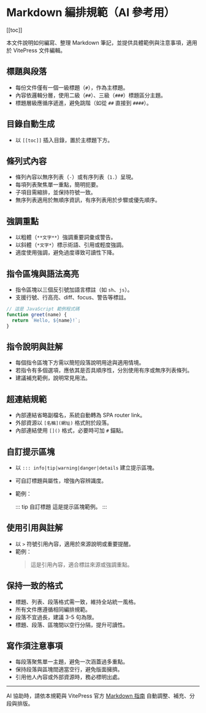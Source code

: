 # Markdown 編排規範（AI 參考用）

[[toc]]

本文件說明如何編寫、整理 Markdown 筆記，並提供具體範例與注意事項，適用於 VitePress 文件編輯。

## 標題與段落
- 每份文件僅有一個一級標題（`#`），作為主標題。
- 內容依邏輯分層，使用二級（`##`）、三級（`###`）標題區分主題。
- 標題層級應循序遞進，避免跳階（如從 `##` 直接到 `####`）。

## 目錄自動生成
- 以 `[[toc]]` 插入目錄，置於主標題下方。

## 條列式內容
- 條列內容以無序列表（`-`）或有序列表（`1.`）呈現。
- 每項列表聚焦單一重點，簡明扼要。
- 子項目需縮排，並保持符號一致。
- 無序列表適用於無順序資訊，有序列表用於步驟或優先順序。

## 強調重點
- 以粗體（`**文字**`）強調重要詞彙或警告。
- 以斜體（`*文字*`）標示術語、引用或輕度強調。
- 適度使用強調，避免過度導致可讀性下降。

## 指令區塊與語法高亮
- 指令區塊以三個反引號加語言標註（如 `sh`、`js`）。
- 支援行號、行高亮、diff、focus、警告等標註。

```js
// 這是 JavaScript 範例程式碼
function greet(name) {
  return `Hello, ${name}!`;
}
```

## 指令說明與註解
- 每個指令區塊下方需以簡短段落說明用途與適用情境。
- 若指令有多個選項，應依其是否具順序性，分別使用有序或無序列表條列。
- 建議補充範例，說明常見用法。

## 超連結規範
- 內部連結省略副檔名，系統自動轉為 SPA router link。
- 外部資源以 `[名稱](網址)` 格式附於段落。
- 內部連結使用 `[]()` 格式，必要時可加 `#` 錨點。

## 自訂提示區塊
- 以 `::: info|tip|warning|danger|details` 建立提示區塊。
- 可自訂標題與屬性，增強內容辨識度。
- 範例：

  ::: tip 自訂標題
  這是提示區塊範例。
  :::

## 使用引用與註解
- 以 `>` 符號引用內容，適用於來源說明或重要提醒。
- 範例：
  > 這是引用內容，適合標註來源或強調重點。

## 保持一致的格式
- 標題、列表、段落格式需一致，維持全站統一風格。
- 所有文件應遵循相同編排規範。
- 段落不宜過長，建議 3-5 句為限。
- 標題、段落、區塊間以空行分隔，提升可讀性。
## 寫作須注意事項
- 每段落聚焦單一主題，避免一次涵蓋過多重點。
- 保持段落與區塊間適當空行，避免版面擁擠。
- 引用他人內容或外部資源時，務必標明出處。

---

AI 協助時，請依本規範與 VitePress 官方 [Markdown 指南](https://vitepress.dev/guide/markdown) 自動調整、補充、分段與排版。
